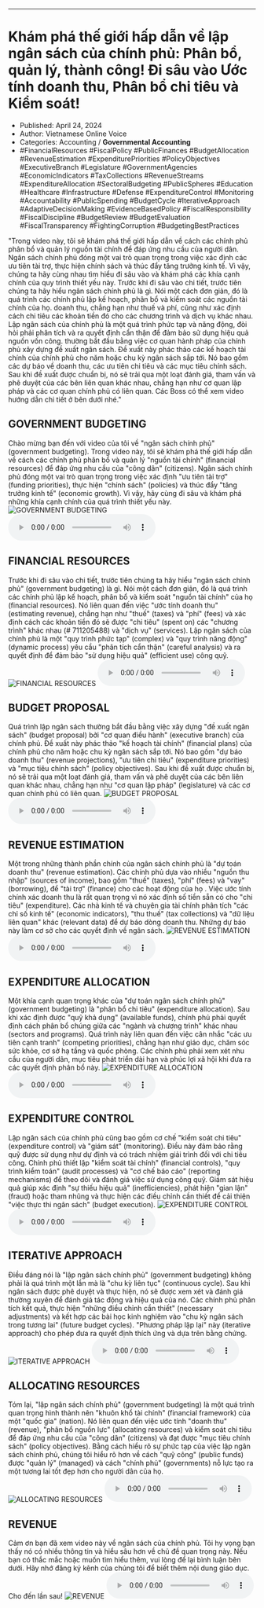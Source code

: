 
---

# Khám phá thế giới hấp dẫn về lập ngân sách của chính phủ: Phân bổ, quản lý, thành công! Đi sâu vào Ước tính doanh thu, Phân bổ chi tiêu và Kiểm soát!

- Published: April 24, 2024
- Author: Vietnamese Online Voice
- Categories: Accounting / **Governmental Accounting**
- #FinancialResources #FiscalPolicy #PublicFinances #BudgetAllocation #RevenueEstimation #ExpenditurePriorities #PolicyObjectives #ExecutiveBranch #Legislature #GovernmentAgencies #EconomicIndicators #TaxCollections #RevenueStreams #ExpenditureAllocation #SectoralBudgeting #PublicSpheres #Education #Healthcare #Infrastructure #Defense #ExpenditureControl #Monitoring #Accountability #PublicSpending #BudgetCycle #IterativeApproach #AdaptiveDecisionMaking #EvidenceBasedPolicy #FiscalResponsibility #FiscalDiscipline #BudgetReview #BudgetEvaluation #FiscalTransparency #FightingCorruption #BudgetingBestPractices

"Trong video này, tôi sẽ khám phá thế giới hấp dẫn về cách các chính phủ phân bổ và quản lý nguồn tài chính để đáp ứng nhu cầu của người dân. Ngân sách chính phủ đóng một vai trò quan trọng trong việc xác định các ưu tiên tài trợ, thực hiện chính sách và thúc đẩy tăng trưởng kinh tế. Vì vậy, chúng ta hãy cùng nhau tìm hiểu đi sâu vào và khám phá các khía cạnh chính của quy trình thiết yếu này. Trước khi đi sâu vào chi tiết, trước tiên chúng ta hãy hiểu ngân sách chính phủ là gì. Nói một cách đơn giản, đó là quá trình các chính phủ lập kế hoạch, phân bổ và kiểm soát các nguồn tài chính của họ. doanh thu, chẳng hạn như thuế và phí, cũng như xác định cách chi tiêu các khoản tiền đó cho các chương trình và dịch vụ khác nhau. Lập ngân sách của chính phủ là một quá trình phức tạp và năng động, đòi hỏi phải phân tích và ra quyết định cẩn thận để đảm bảo sử dụng hiệu quả nguồn vốn công. thường bắt đầu bằng việc cơ quan hành pháp của chính phủ xây dựng đề xuất ngân sách. Đề xuất này phác thảo các kế hoạch tài chính của chính phủ cho năm hoặc chu kỳ ngân sách sắp tới. Nó bao gồm các dự báo về doanh thu, các ưu tiên chi tiêu và các mục tiêu chính sách. Sau khi đề xuất được chuẩn bị, nó sẽ trải qua một loạt đánh giá, tham vấn và phê duyệt của các bên liên quan khác nhau, chẳng hạn như cơ quan lập pháp và các cơ quan chính phủ có liên quan. Các Boss có thể xem video hướng dẫn chi tiết ở bên dưới nhé."


## GOVERNMENT BUDGETING

Chào mừng bạn đến với video của tôi về "ngân sách chính phủ" (government budgeting). Trong video này, tôi sẽ khám phá thế giới hấp dẫn về cách các chính phủ phân bổ và quản lý "nguồn tài chính" (financial resources) để đáp ứng nhu cầu của "công dân" (citizens). Ngân sách chính phủ đóng một vai trò quan trọng trong việc xác định "ưu tiên tài trợ" (funding priorities), thực hiện "chính sách" (policies) và thúc đẩy "tăng trưởng kinh tế" (economic growth). Vì vậy, hãy cùng đi sâu và khám phá những khía cạnh chính của quá trình thiết yếu này.
![GOVERNMENT BUDGETING](https://http-archiver-apis-production-80.schnworks.com/storage/images/transitions/2024-04-24/transition--33307876917-Montserrat-SemiBold-512DA8.jpg)
<audio controls>
    <source src="https://http-archiver-apis-production-80.schnworks.com/storage/audio/file-48278821682.mp3" type="audio/mpeg">
</audio>



## FINANCIAL RESOURCES

Trước khi đi sâu vào chi tiết, trước tiên chúng ta hãy hiểu "ngân sách chính phủ" (government budgeting) là gì. Nói một cách đơn giản, đó là quá trình các chính phủ lập kế hoạch, phân bổ và kiểm soát "nguồn tài chính" của họ (financial resources). Nó liên quan đến việc "ước tính doanh thu" (estimating revenue), chẳng hạn như "thuế" (taxes) và "phí" (fees) và xác định cách các khoản tiền đó sẽ được "chi tiêu" (spent on) các "chương trình" khác nhau (# 711205488) và "dịch vụ" (services). Lập ngân sách của chính phủ là một "quy trình phức tạp" (complex) và "quy trình năng động" (dynamic process) yêu cầu "phân tích cẩn thận" (careful analysis) và ra quyết định để đảm bảo "sử dụng hiệu quả" (efficient use) công quỹ.
![FINANCIAL RESOURCES](https://http-archiver-apis-production-80.schnworks.com/storage/images/transitions/2024-04-24/transition--4177984201-Montserrat-Regular-303F9F.jpg)
<audio controls>
    <source src="https://http-archiver-apis-production-80.schnworks.com/storage/audio/file-3670439991.mp3" type="audio/mpeg">
</audio>



## BUDGET PROPOSAL

Quá trình lập ngân sách thường bắt đầu bằng việc xây dựng "đề xuất ngân sách" (budget proposal) bởi "cơ quan điều hành" (executive branch) của chính phủ. Đề xuất này phác thảo "kế hoạch tài chính" (financial plans) của chính phủ cho năm hoặc chu kỳ ngân sách sắp tới. Nó bao gồm "dự báo doanh thu" (revenue projections), "ưu tiên chi tiêu" (expenditure priorities) và "mục tiêu chính sách" (policy objectives). Sau khi đề xuất được chuẩn bị, nó sẽ trải qua một loạt đánh giá, tham vấn và phê duyệt của các bên liên quan khác nhau, chẳng hạn như "cơ quan lập pháp" (legislature) và các cơ quan chính phủ có liên quan.
![BUDGET PROPOSAL](https://http-archiver-apis-production-80.schnworks.com/storage/images/transitions/2024-04-24/transition--3879525355-Montserrat-ExtraBold-004895.jpg)
<audio controls>
    <source src="https://http-archiver-apis-production-80.schnworks.com/storage/audio/file-10212567595.mp3" type="audio/mpeg">
</audio>



## REVENUE ESTIMATION

Một trong những thành phần chính của ngân sách chính phủ là "dự toán doanh thu" (revenue estimation). Các chính phủ dựa vào nhiều "nguồn thu nhập" (sources of income), bao gồm "thuế" (taxes), "phí" (fees) và "vay" (borrowing), để "tài trợ" (finance) cho các hoạt động của họ . Việc ước tính chính xác doanh thu là rất quan trọng vì nó xác định số tiền sẵn có cho "chi tiêu" (expenditure). Các nhà kinh tế và chuyên gia tài chính phân tích "các chỉ số kinh tế" (economic indicators), "thu thuế" (tax collections) và "dữ liệu liên quan" khác (relevant data) để dự báo dòng doanh thu. Những dự báo này làm cơ sở cho các quyết định về ngân sách.
![REVENUE ESTIMATION](https://http-archiver-apis-production-80.schnworks.com/storage/images/transitions/2024-04-24/transition--41653139188-Montserrat-Regular-673AB7.jpg)
<audio controls>
    <source src="https://http-archiver-apis-production-80.schnworks.com/storage/audio/file-8910207342.mp3" type="audio/mpeg">
</audio>



## EXPENDITURE ALLOCATION

Một khía cạnh quan trọng khác của "dự toán ngân sách chính phủ" (government budgeting) là "phân bổ chi tiêu" (expenditure allocation). Sau khi xác định được "quỹ khả dụng" (available funds), chính phủ phải quyết định cách phân bổ chúng giữa các "ngành và chương trình" khác nhau (sectors and programs). Quá trình này liên quan đến việc cân nhắc "các ưu tiên cạnh tranh" (competing priorities), chẳng hạn như giáo dục, chăm sóc sức khỏe, cơ sở hạ tầng và quốc phòng. Các chính phủ phải xem xét nhu cầu của người dân, mục tiêu phát triển dài hạn và phúc lợi xã hội khi đưa ra các quyết định phân bổ này.
![EXPENDITURE ALLOCATION](https://http-archiver-apis-production-80.schnworks.com/storage/images/transitions/2024-04-24/transition--6239178695-Montserrat-ExtraBold-9C27B0.jpg)
<audio controls>
    <source src="https://http-archiver-apis-production-80.schnworks.com/storage/audio/file-6390894335.mp3" type="audio/mpeg">
</audio>



## EXPENDITURE CONTROL

Lập ngân sách của chính phủ cũng bao gồm cơ chế "kiểm soát chi tiêu" (expenditure control) và "giám sát" (monitoring). Điều này đảm bảo rằng quỹ được sử dụng như dự định và có trách nhiệm giải trình đối với chi tiêu công. Chính phủ thiết lập "kiểm soát tài chính" (financial controls), "quy trình kiểm toán" (audit processes) và "cơ chế báo cáo" (reporting mechanisms) để theo dõi và đánh giá việc sử dụng công quỹ. Giám sát hiệu quả giúp xác định "sự thiếu hiệu quả" (inefficiencies), phát hiện "gian lận" (fraud) hoặc tham nhũng và thực hiện các điều chỉnh cần thiết để cải thiện "việc thực thi ngân sách" (budget execution).
![EXPENDITURE CONTROL](https://http-archiver-apis-production-80.schnworks.com/storage/images/transitions/2024-04-24/transition--19158370092-Montserrat-SemiBold-7B1FA2.jpg)
<audio controls>
    <source src="https://http-archiver-apis-production-80.schnworks.com/storage/audio/file-8084702943.mp3" type="audio/mpeg">
</audio>



## ITERATIVE APPROACH

Điều đáng nói là "lập ngân sách chính phủ" (government budgeting) không phải là quá trình một lần mà là "chu kỳ liên tục" (continuous cycle). Sau khi ngân sách được phê duyệt và thực hiện, nó sẽ được xem xét và đánh giá thường xuyên để đánh giá tác động và hiệu quả của nó. Các chính phủ phân tích kết quả, thực hiện "những điều chỉnh cần thiết" (necessary adjustments) và kết hợp các bài học kinh nghiệm vào "chu kỳ ngân sách trong tương lai" (future budget cycles). "Phương pháp lặp lại" này (iterative approach) cho phép đưa ra quyết định thích ứng và dựa trên bằng chứng.
![ITERATIVE APPROACH](https://http-archiver-apis-production-80.schnworks.com/storage/images/transitions/2024-04-24/transition-47508944060-Montserrat-Thin-4A148C.jpg)
<audio controls>
    <source src="https://http-archiver-apis-production-80.schnworks.com/storage/audio/file-8714981135.mp3" type="audio/mpeg">
</audio>



## ALLOCATING RESOURCES

Tóm lại, "lập ngân sách chính phủ" (government budgeting) là một quá trình quan trọng hình thành nên "khuôn khổ tài chính" (financial framework) của một "quốc gia" (nation). Nó liên quan đến việc ước tính "doanh thu" (revenue), "phân bổ nguồn lực" (allocating resources) và kiểm soát chi tiêu để đáp ứng nhu cầu của "công dân" (citizens) và đạt được "mục tiêu chính sách" (policy objectives). Bằng cách hiểu rõ sự phức tạp của việc lập ngân sách chính phủ, chúng tôi hiểu rõ hơn về cách "quỹ công" (public funds) được "quản lý" (managed) và cách "chính phủ" (governments) nỗ lực tạo ra một tương lai tốt đẹp hơn cho người dân của họ.
![ALLOCATING RESOURCES](https://http-archiver-apis-production-80.schnworks.com/storage/images/transitions/2024-04-24/transition-17175924373-Montserrat-Bold-4A148C.jpg)
<audio controls>
    <source src="https://http-archiver-apis-production-80.schnworks.com/storage/audio/file-33082608856.mp3" type="audio/mpeg">
</audio>



## REVENUE

Cảm ơn bạn đã xem video này về ngân sách của chính phủ. Tôi hy vọng bạn thấy nó có nhiều thông tin và hiểu sâu hơn về chủ đề quan trọng này. Nếu bạn có thắc mắc hoặc muốn tìm hiểu thêm, vui lòng để lại bình luận bên dưới. Hãy nhớ đăng ký kênh của chúng tôi để biết thêm nội dung giáo dục. Cho đến lần sau!
![REVENUE](https://http-archiver-apis-production-80.schnworks.com/storage/images/transitions/2024-04-24/transition--18392287758-Montserrat-Regular-512DA8.jpg)
<audio controls>
    <source src="https://http-archiver-apis-production-80.schnworks.com/storage/audio/file-903588070.mp3" type="audio/mpeg">
</audio>

